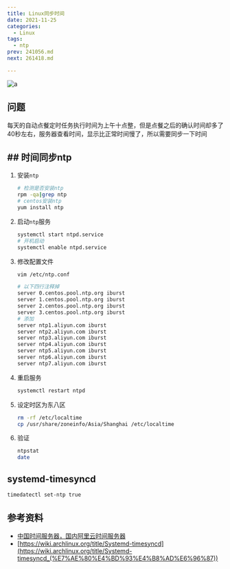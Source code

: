 ```yaml
---
title: Linux同步时间
date: 2021-11-25
categories:
  - Linux
tags:
  - ntp
prev: 241056.md
next: 261418.md

---
```


![a](https://cdn.jsdelivr.net/gh/qbmzc/images/2021/202111251106987.png)

<!-- more -->

## 问题

每天的自动点餐定时任务执行时间为上午十点整，但是点餐之后的确认时间却多了40秒左右，服务器查看时间，显示比正常时间慢了，所以需要同步一下时间

## ## 时间同步ntp

1. 安装`ntp`

   ```bash
   # 检测是否安装ntp
   rpm -qa|grep ntp
   # centos安装ntp
   yum install ntp
   ```

2. 启动`ntp`服务

   ```bash
   systemctl start ntpd.service
   # 开机启动
   systemctl enable ntpd.service
   ```

3. 修改配置文件

   ```bash
   vim /etc/ntp.conf
   
   # 以下四行注释掉
   server 0.centos.pool.ntp.org iburst
   server 1.centos.pool.ntp.org iburst
   server 2.centos.pool.ntp.org iburst
   server 3.centos.pool.ntp.org iburst
   # 添加
   server ntp1.aliyun.com iburst
   server ntp2.aliyun.com iburst
   server ntp3.aliyun.com iburst
   server ntp4.aliyun.com iburst
   server ntp5.aliyun.com iburst
   server ntp6.aliyun.com iburst
   server ntp7.aliyun.com iburst
   ```

4. 重启服务

   ```bash
   systemctl restart ntpd
   ```

5. 设定时区为东八区

   ```bash
   rm -rf /etc/localtime
   cp /usr/share/zoneinfo/Asia/Shanghai /etc/localtime
   ```

6. 验证

   ```bash
   ntpstat
   date

## systemd-timesyncd

```bash
timedatectl set-ntp true
```

## 参考资料

- [中国时间服务器，国内阿里云时间服务器](https://developer.aliyun.com/article/697980)
- [https://wiki.archlinux.org/title/Systemd-timesyncd](https://wiki.archlinux.org/title/Systemd-timesyncd_(%E7%AE%80%E4%BD%93%E4%B8%AD%E6%96%87))

